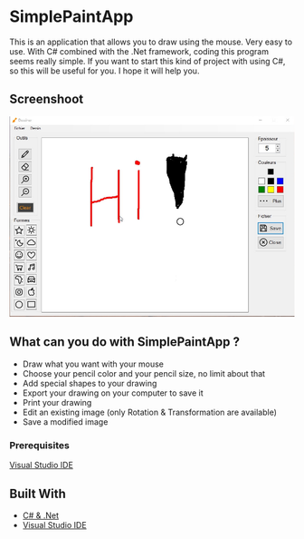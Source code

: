 ﻿# SimplePaintApp 

This is an application that allows you to draw using the mouse. Very easy to use.
With C# combined with the .Net framework, coding this program seems really simple. 
If you want to start this kind of project with using C#, so this will be useful for you.
I hope it will help you.

## Screenshoot

![Hi !](screenshots/screenshot_1.jpg "Drawing something")

## What can you do with SimplePaintApp ? 

- Draw what you want with your mouse
- Choose your pencil color and your pencil size, no limit about that
- Add special shapes to your drawing
- Export your drawing on your computer to save it
- Print your drawing 
- Edit an existing image (only Rotation & Transformation are available)
- Save a modified image

### Prerequisites

[Visual Studio IDE](https://www.visualstudio.com)

## Built With

* [C# & .Net](https://docs.microsoft.com/en-us/dotnet/csharp/programming-guide/)
* [Visual Studio IDE](https://www.visualstudio.com)
